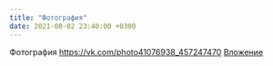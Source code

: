 ```yaml
---
title: "Фотография"
date: 2021-08-02 23:40:00 +0300
---
```


Фотография
<a class="vk-attach" href="https://vk.com/photo41076938_457247470">https://vk.com/photo41076938_457247470</a>
<a class="vk-attach" href="https://vk.com/photo41076938_457247470">Вложение</a>
